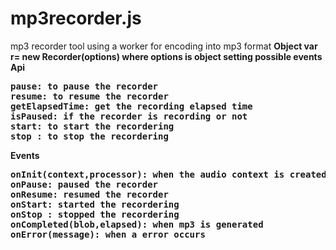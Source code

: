 # mp3recorder.js
mp3 recorder tool using a worker for encoding into mp3 format
<b>Object<b>
var r= new Recorder(options) where options is object setting possible events
<b>Api</b>
<pre>
pause: to pause the recorder
resume: to resume the recorder
getElapsedTime: get the recording elapsed time
isPaused: if the recorder is recording or not
start: to start the recordering
stop : to stop the recordering
</pre>
<b>Events</b>
<pre>
onInit(context,processor): when the audio context is created
onPause: paused the recorder
onResume: resumed the recorder
onStart: started the recordering
onStop : stopped the recordering
onCompleted(blob,elapsed): when mp3 is generated
onError(message): when a error occurs
</pre>
